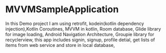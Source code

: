 # MVVMSampleApplication
In this Demo project I am using retrofit, kodein(kotlin dependency injection),Kotlin Coroutines, MVVM in kotlin, Room database, Glide library for image loading, Android Navigation Architecture, Groupie library for recyclerview, this app includes signin, signup, profile detial, get lists of items from web service and store in local database,  
